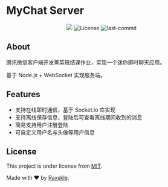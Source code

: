 # MyChat Server

<p align="center">

<img src="https://img.shields.io/badge/language-JavaScript-F1E05A"/>

<img alt="License" src="https://img.shields.io/github/license/xiong35/Flicker-FE?color=64EDAC">

<img alt="last-commit" src="https://img.shields.io/github/last-commit/raxskle/MyChat-Server/main?color=64EDAC"/>

</p>

## About

腾讯微信客户端开发菁英班结课作业，实现一个迷你即时聊天应用。

基于 Node.js + WebSocket 实现服务端。

## Features

- 支持在线即时通信，基于 Socket.io 库实现
- 支持离线保存信息，登陆后可查看离线期间收到的消息
- 简易支持用户注册登陆
- 可自定义用户名与头像等用户信息

## License

This project is under license from [MIT](LICENSE.md).

Made with ❤️ by [Raxskle](https://github.com/raxskle).
